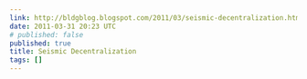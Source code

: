 ```yaml
---
link: http://bldgblog.blogspot.com/2011/03/seismic-decentralization.html
date: 2011-03-31 20:23 UTC
# published: false
published: true
title: Seismic Decentralization
tags: []
---
```



